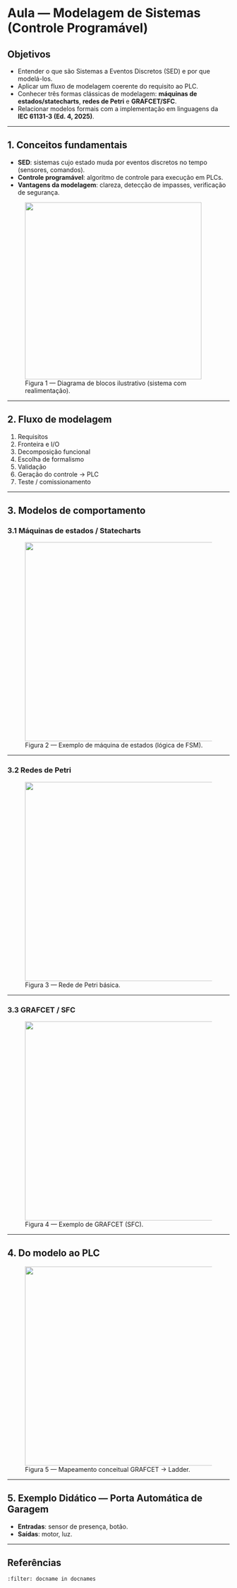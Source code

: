 # Aula — Modelagem de Sistemas (Controle Programável)

## Objetivos
- Entender o que são Sistemas a Eventos Discretos (SED) e por que modelá-los.
- Aplicar um fluxo de modelagem coerente do requisito ao PLC.
- Conhecer três formas clássicas de modelagem: **máquinas de estados/statecharts**, **redes de Petri** e **GRAFCET/SFC**.
- Relacionar modelos formais com a implementação em linguagens da **IEC 61131-3 (Ed. 4, 2025)**.

---

## 1. Conceitos fundamentais
- **SED**: sistemas cujo estado muda por eventos discretos no tempo (sensores, comandos).
- **Controle programável**: algoritmo de controle para execução em PLCs.
- **Vantagens da modelagem**: clareza, detecção de impasses, verificação de segurança.

<figure>
  <img src="figures/fig1.png" width="400"/>
  <figcaption>Figura 1 — Diagrama de blocos ilustrativo (sistema com realimentação).</figcaption>
</figure>

---

## 2. Fluxo de modelagem
1. Requisitos  
2. Fronteira e I/O  
3. Decomposição funcional  
4. Escolha de formalismo  
5. Validação  
6. Geração do controle → PLC  
7. Teste / comissionamento  

---

## 3. Modelos de comportamento

### 3.1 Máquinas de estados / Statecharts
<figure>
  <img src="figures/fig2.png" width="450"/>
  <figcaption>Figura 2 — Exemplo de máquina de estados (lógica de FSM).</figcaption>
</figure>

---

### 3.2 Redes de Petri
<figure>
  <img src="figures/fig3.png" width="450"/>
  <figcaption>Figura 3 — Rede de Petri básica.</figcaption>
</figure>

---

### 3.3 GRAFCET / SFC
<figure>
  <img src="figures/fig4.png" width="450"/>
  <figcaption>Figura 4 — Exemplo de GRAFCET (SFC).</figcaption>
</figure>

---

## 4. Do modelo ao PLC
<figure>
  <img src="figures/fig5.png" width="450"/>
  <figcaption>Figura 5 — Mapeamento conceitual GRAFCET → Ladder.</figcaption>
</figure>

---

## 5. Exemplo Didático — Porta Automática de Garagem

- **Entradas**: sensor de presença, botão.  
- **Saídas**: motor, luz.

---

## Referências

```{bibliography}
:filter: docname in docnames
